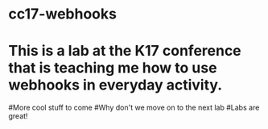 # cc17-webhooks

# This is a lab at the K17 conference that is teaching me how to use webhooks in everyday activity.

#More cool stuff to come
#Why don't we move on to the next lab
#Labs are great!
